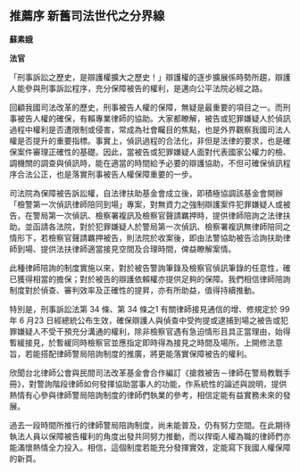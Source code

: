 ## 推薦序 新舊司法世代之分界線

**蘇素娥**

**法官**

「刑事訴訟之歷史，是辯護權擴大之歷史！」辯護權的逐步擴展係時勢所趨，辯護人能參與刑事訴訟程序，充分保障被告的權利，是邁向公平法院必經之路。

回顧我國司法改革的歷史，刑事被告人權的保障，無疑是最重要的項目之一。而刑事被告人權的確保，有賴專業律師的協助。大家都瞭解，被告或犯罪嫌疑人於偵訊過程中權利是否遭限制或侵害，常成為社會矚目的焦點，也是外界觀察我國司法人權是否提升的重要指標。事實上，偵訊過程的合法化，非但是法律的要求，也是確保案件審理正確性的基礎。因此，當被告或犯罪嫌疑人面對代表國家公權力的檢、調機關的調查與偵訊時，能在適當的時間給予必要的辯護協助，不但可確保偵訊程序合法公正，也是落實刑事被告人權保障重要的一步。

司法院為保障被告訴訟權，自法律扶助基金會成立後，即積極協調該基金會開辦「檢警第一次偵訊律師陪同到場」專案，對無資力之強制辯護案件犯罪嫌疑人或被告，在警局第一次偵訊、檢察署複訊及檢察官聲請羈押時，提供律師陪詢之法律扶助。並函請各法院，對於犯罪嫌疑人於警局第一次偵訊、檢察署複訊無律師陪同之情形下，若檢察官聲請羈押被告，則法院於收案後，即由法警協助被告洽詢扶助律師到場、提供法扶律師適當接見空間及合理時間，俾益瞭解案情。

此種律師陪詢的制度實施以來，對於被告警詢筆錄及檢察官偵訊筆錄的任意性，確已獲得相當的擔保；對於被告的辯護依賴權亦提供足夠的保障。我們相信律師陪詢制度對於偵查、審判效率及正確性的提昇，亦有所助益，值得持續推動。

特別是，刑事訴訟法第 34 條、第 34 條之1 有關律師接見通信的增、修規定於 99 年 6 月23 日經總統公布生效，確保辯護人與偵查中受拘提或逮捕到場之被告或犯罪嫌疑人不受干預充分溝通的權利，除非檢察官遇有急迫情形且具正當理由，始得暫緩接見，於暫緩同時檢察官並應指定即時得為接見之時間及場所。上開修法意旨，若能搭配律師警局陪詢制度的推廣，將更能落實保障被告的權利。

欣聞台北律師公會與民間司法改革基金會合作編訂《搶救被告－律師在警局教戰手冊》，對警詢階段律師如何發揮協助當事人的功能，作系統性的論述與說明，提供熱情有心參與律師警局陪詢制度的律師們執業的參考，相信定能有益實務未來的發展。

過去一段時間所推行的律師警局陪詢制度，尚未能普及，仍有努力空間。在此期待執法人員以保障被告權利的角度出發共同努力推動，而以捍衛人權為職的律師們亦能滿懷熱情全力投入。相信，這個制度若能充分發揮實效，定能寫下我國人權保障的新頁。
